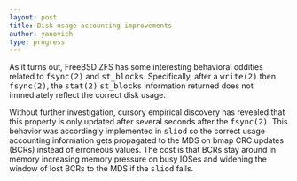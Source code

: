 ```yaml
---
layout: post
title: Disk usage accounting improvements
author: yanovich
type: progress
---
```


As it turns out, FreeBSD ZFS has some interesting behavioral oddities related to <tt>fsync(2)</tt> and <tt>st_blocks</tt>.  Specifically, after a <tt>write(2)</tt> then <tt>fsync(2)</tt>, the <tt>stat(2)</tt> <tt>st_blocks</tt> information returned does not immediately reflect the correct disk usage.

Without further investigation, cursory empirical discovery has revealed that this property is only updated after several seconds after the <tt>fsync(2)</tt>.  This behavior was accordingly implemented in <tt>sliod</tt> so the correct usage accounting information gets propagated to the MDS on bmap CRC updates (BCRs) instead of erroneous values.  The cost is that BCRs stay around in memory increasing memory pressure on busy IOSes and widening the window of lost BCRs to the MDS if the <tt>sliod</tt> fails.
